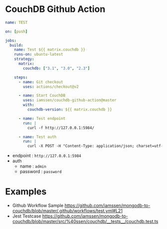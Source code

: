 # CouchDB Github Action

```yaml
name: TEST

on: [push]

jobs:
  build:
    name: Test ${{ matrix.couchdb }}
    runs-on: ubuntu-latest
    strategy:
      matrix:
        couchdb: ["3.1", "3.0", "2.3"]

    steps:
      - name: Git checkout
        uses: actions/checkout@v2

      - name: Start CouchDB
        uses: iamssen/couchdb-github-action@master
        with:
          couchdb-version: ${{ matrix.couchdb }}

      - name: Test endpoint
        run: |
          curl -f http://127.0.0.1:5984/

      - name: Test auth
        run: |
          curl -X POST -H "Content-Type: application/json; charset=utf-8" -d '{"name": "admin", "password": "password"}' http://127.0.0.1:5984/_session
```

- endpoint : `http://127.0.0.1:5984`
- auth
  - name : `admin`
  - password : `password`

# Examples

- Github Workflow Sample <https://github.com/iamssen/mongodb-to-couchdb/blob/master/.github/workflows/test.yml#L21>
- Jest Testcase <https://github.com/iamssen/mongodb-to-couchdb/blob/master/src/%40ssen/couchdb/__tests__/couchdb.test.ts>
